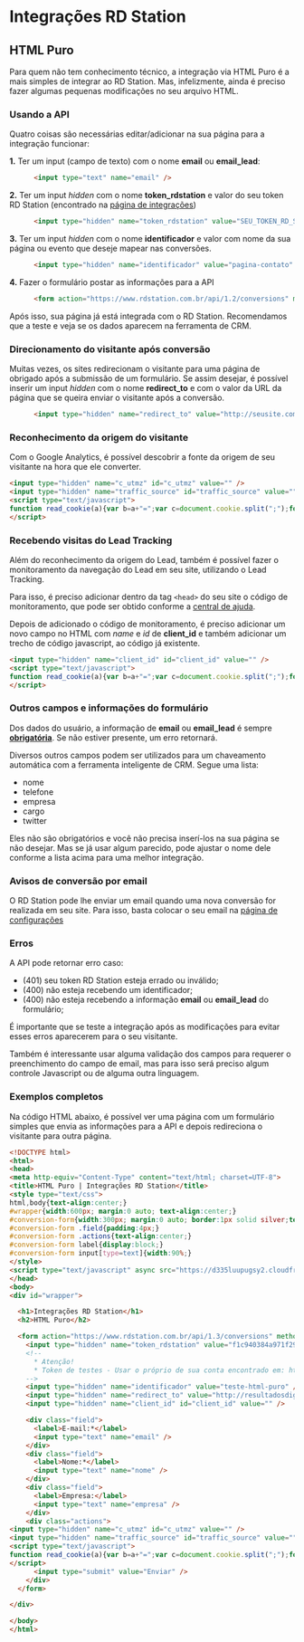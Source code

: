 # Integrações RD Station
## HTML Puro

Para quem não tem conhecimento técnico, a integração via HTML Puro é a mais simples de integrar ao RD Station.
Mas, infelizmente, ainda é preciso fazer algumas pequenas modificações no seu arquivo HTML.

### Usando a API

Quatro coisas são necessárias editar/adicionar na sua página para a integração funcionar:

 <b>1.</b> Ter um input (campo de texto) com o nome <strong>email</strong> ou <strong>email_lead</strong>:

```HTML
      <input type="text" name="email" />
```

 <b>2.</b> Ter um input <em>hidden</em> com o nome <strong>token_rdstation</strong> e valor do seu token RD Station (encontrado na [página de integrações](https://www.rdstation.com.br/integracoes))

```HTML
      <input type="hidden" name="token_rdstation" value="SEU_TOKEN_RD_STATION" />
```

 <b>3.</b> Ter um input <em>hidden</em> com o nome <strong>identificador</strong> e valor com nome da sua página ou evento que deseje mapear nas conversões.

```HTML
      <input type="hidden" name="identificador" value="pagina-contato" />
```

 <b>4.</b> Fazer o formulário postar as informações para a API

```HTML
      <form action="https://www.rdstation.com.br/api/1.2/conversions" method="POST">
```

Após isso, sua página já está integrada com o RD Station.
Recomendamos que a teste e veja se os dados aparecem na ferramenta de CRM.

### Direcionamento do visitante após conversão

Muitas vezes, os sites redirecionam o visitante para uma página de obrigado após a submissão de um formulário.
Se assim desejar, é possível inserir um input <em>hidden</em> com o nome <strong>redirect_to</strong> e com o valor da URL da página que se queira enviar o visitante após a conversão.

```HTML
      <input type="hidden" name="redirect_to" value="http://seusite.com.br/obrigado/" />
```

### Reconhecimento da origem do visitante

Com o Google Analytics, é possível descobrir a fonte da origem de seu visitante na hora que ele converter.

```HTML
<input type="hidden" name="c_utmz" id="c_utmz" value="" />
<input type="hidden" name="traffic_source" id="traffic_source" value="" />
<script type="text/javascript">
function read_cookie(a){var b=a+"=";var c=document.cookie.split(";");for(var d=0;d<c.length;d++){var e=c[d];while(e.charAt(0)==" ")e=e.substring(1,e.length);if(e.indexOf(b)==0){return e.substring(b.length,e.length)}}return null}try{document.getElementById("c_utmz").value=read_cookie("__utmz"); document.getElementById("traffic_source").value=read_cookie("__trf.src");}catch(err){}
</script>
```

### Recebendo visitas do Lead Tracking

Além do reconhecimento da origem do Lead, também é possível fazer o monitoramento da navegação do Lead em seu site, utilizando o Lead Tracking.

Para isso, é preciso adicionar dentro da tag `<head>` do seu site o código de monitoramento, que pode ser obtido conforme a [central de ajuda](http://ajuda.rdstation.com.br/hc/pt-br/articles/205133846-Como-instalar-o-C%C3%B3digo-de-Monitoramento-do-RD-Station-em-meu-site-).

Depois de adicionado o código de monitoramento, é preciso adicionar um novo campo no HTML com *name* e *id* de **client_id** e também adicionar um trecho de código javascript, ao código já existente.

```HTML
<input type="hidden" name="client_id" id="client_id" value="" />
<script type="text/javascript">
function read_cookie(a){var b=a+"=";var c=document.cookie.split(";");for(var d=0;d<c.length;d++){var e=c[d];while(e.charAt(0)==" ")e=e.substring(1,e.length);if(e.indexOf(b)==0){return e.substring(b.length,e.length)}}return null}try{document.getElementById("c_utmz").value=read_cookie("__utmz");document.getElementById("traffic_source").value=read_cookie("__trf.src");document.getElementById("client_id").value=JSON.parse(decodeURIComponent(read_cookie("rdtrk"))).id}catch(err){}
</script>
```

### Outros campos e informações do formulário

Dos dados do usuário, a informação de <strong>email</strong> ou <strong>email_lead</strong> é sempre <u><strong>obrigatória</strong></u>. Se não estiver presente, um erro retornará.

Diversos outros campos podem ser utilizados para um chaveamento automática com a ferramenta inteligente de CRM.
Segue uma lista:
<ul><li>nome</li><li>telefone</li><li>empresa</li><li>cargo</li><li>twitter</li></ul>
Eles não são obrigatórios e você não precisa inserí-los na sua página se não desejar. Mas se já usar algum parecido, pode ajustar o nome dele conforme a lista acima para uma melhor integração.

### Avisos de conversão por email

O RD Station pode lhe enviar um email quando uma nova conversão for realizada em seu site.
Para isso, basta colocar o seu email na [página de configurações](https://www.rdstation.com.br/configuracoes)

### Erros

A API pode retornar erro caso:
 - (401) seu token RD Station esteja errado ou inválido;
 - (400) não esteja recebendo um identificador;
 - (400) não esteja recebendo a informação <strong>email</strong> ou <strong>email_lead</strong> do formulário;

É importante que se teste a integração após as modificações para evitar esses erros aparecerem para o seu visitante.

Também é interessante usar alguma validação dos campos para requerer o preenchimento do campo de email, mas para isso será preciso algum controle Javascript ou de alguma outra linguagem.

### Exemplos completos

Na código HTML abaixo, é possível ver uma página com um formulário simples que envia as informações para a API e depois redireciona o visitante para outra página.


```HTML
<!DOCTYPE html>
<html>
<head>
<meta http-equiv="Content-Type" content="text/html; charset=UTF-8">
<title>HTML Puro | Integrações RD Station</title>
<style type="text/css">
html,body{text-align:center;}
#wrapper{width:600px; margin:0 auto; text-align:center;}
#conversion-form{width:300px; margin:0 auto; border:1px solid silver;text-align:left;}
#conversion-form .field{padding:4px;}
#conversion-form .actions{text-align:center;}
#conversion-form label{display:block;}
#conversion-form input[type=text]{width:90%;}
</style>
<script type="text/javascript" async src="https://d335luupugsy2.cloudfront.net/js/loader-scripts/ABC123-loader.js" ></script>
</head>
<body>
<div id="wrapper">

  <h1>Integrações RD Station</h1>
  <h2>HTML Puro</h2>

  <form action="https://www.rdstation.com.br/api/1.3/conversions" method="POST">
    <input type="hidden" name="token_rdstation" value="f1c940384a971f2982c61a5e5f11e6b9" />
    <!--
      * Atenção!
      * Token de testes - Usar o próprio de sua conta encontrado em: https://www.rdstation.com.br/docs/api
    -->
    <input type="hidden" name="identificador" value="teste-html-puro" />
    <input type="hidden" name="redirect_to" value="http://resultadosdigitais.com.br" />
    <input type="hidden" name="client_id" id="client_id" value="" />

    <div class="field">
      <label>E-mail:*</label>
      <input type="text" name="email" />
    </div>
    <div class="field">
      <label>Nome:*</label>
      <input type="text" name="nome" />
    </div>
    <div class="field">
      <label>Empresa:</label>
      <input type="text" name="empresa" />
    </div>
    <div class="actions">
<input type="hidden" name="c_utmz" id="c_utmz" value="" />
<input type="hidden" name="traffic_source" id="traffic_source" value="" />
<script type="text/javascript">
function read_cookie(a){var b=a+"=";var c=document.cookie.split(";");for(var d=0;d<c.length;d++){var e=c[d];while(e.charAt(0)==" ")e=e.substring(1,e.length);if(e.indexOf(b)==0){return e.substring(b.length,e.length)}}return null}try{document.getElementById("c_utmz").value=read_cookie("__utmz"); document.getElementById("traffic_source").value=read_cookie("__trf.src");document.getElementById("client_id").value=JSON.parse(decodeURIComponent(read_cookie("rdtrk"))).id}catch(err){}
</script>
      <input type="submit" value="Enviar" />
    </div>
  </form>

</div>

</body>
</html>

```

